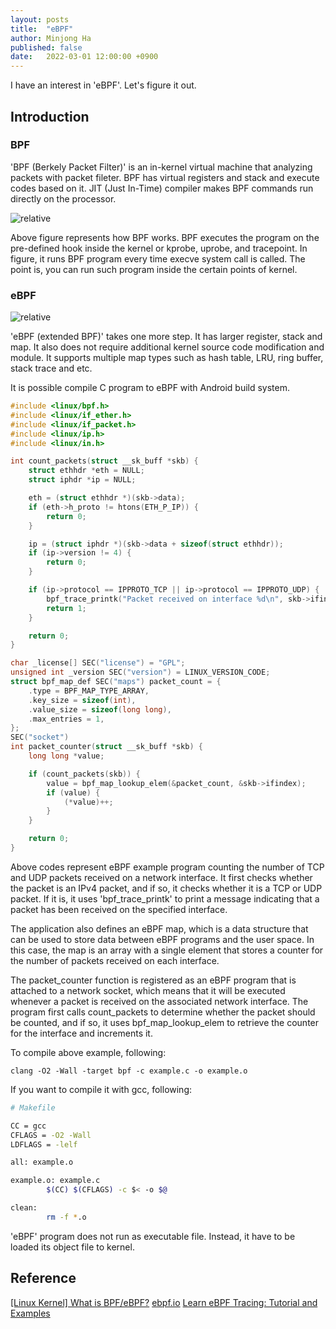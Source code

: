 ```yaml
---
layout: posts
title:  "eBPF"
author: Minjong Ha
published: false
date:   2022-03-01 12:00:00 +0900
---
```


I have an interest in 'eBPF'.
Let's figure it out.

## Introduction

### BPF

'BPF (Berkely Packet Filter)' is an in-kernel virtual machine that analyzing packets with packet fileter.
BPF has virtual registers and stack and execute codes based on it.
JIT (Just In-Time) compiler makes BPF commands run directly on the processor.

<img data-action="zoom" src='{{ "../assets/images/posts/2023-03-01-eBPF/how_bpf_vs_ebpf.png" | relative_url }}' alt='relative'>

Above figure represents how BPF works.
BPF executes the program on the pre-defined hook inside the kernel or kprobe, uprobe, and tracepoint.
In figure, it runs BPF program every time execve system call is called.
The point is, you can run such program inside the certain points of kernel.

### eBPF

<img data-action="zoom" src='{{ "../assets/images/posts/2023-03-01-eBPF/bpf_vs_ebpf.png" | relative_url }}' alt='relative'>

'eBPF (extended BPF)' takes one more step.
It has larger register, stack and map.
It also does not require additional kernel source code modification and module.
It supports multiple map types such as hash table, LRU, ring buffer, stack trace and etc.

It is possible compile C program to eBPF with Android build system.

```c
#include <linux/bpf.h>
#include <linux/if_ether.h>
#include <linux/if_packet.h>
#include <linux/ip.h>
#include <linux/in.h>

int count_packets(struct __sk_buff *skb) {
    struct ethhdr *eth = NULL;
    struct iphdr *ip = NULL;

    eth = (struct ethhdr *)(skb->data);
    if (eth->h_proto != htons(ETH_P_IP)) {
        return 0;
    }

    ip = (struct iphdr *)(skb->data + sizeof(struct ethhdr));
    if (ip->version != 4) {
        return 0;
    }

    if (ip->protocol == IPPROTO_TCP || ip->protocol == IPPROTO_UDP) {
        bpf_trace_printk("Packet received on interface %d\n", skb->ifindex);
        return 1;
    }

    return 0;
}

char _license[] SEC("license") = "GPL";
unsigned int _version SEC("version") = LINUX_VERSION_CODE;
struct bpf_map_def SEC("maps") packet_count = {
    .type = BPF_MAP_TYPE_ARRAY,
    .key_size = sizeof(int),
    .value_size = sizeof(long long),
    .max_entries = 1,
};
SEC("socket")
int packet_counter(struct __sk_buff *skb) {
    long long *value;

    if (count_packets(skb)) {
        value = bpf_map_lookup_elem(&packet_count, &skb->ifindex);
        if (value) {
            (*value)++;
        }
    }

    return 0;
}
```

Above codes represent eBPF example program counting the number of TCP and UDP packets received on a network interface. 
It first checks whether the packet is an IPv4 packet, and if so, it checks whether it is a TCP or UDP packet. 
If it is, it uses 'bpf\_trace\_printk' to print a message indicating that a packet has been received on the specified interface.

The application also defines an eBPF map, which is a data structure that can be used to store data between eBPF programs and the user space. 
In this case, the map is an array with a single element that stores a counter for the number of packets received on each interface.

The packet_counter function is registered as an eBPF program that is attached to a network socket, which means that it will be executed whenever a packet is received on the associated network interface. 
The program first calls count_packets to determine whether the packet should be counted, and if so, it uses bpf_map_lookup_elem to retrieve the counter for the interface and increments it.

To compile above example, following:
```
clang -O2 -Wall -target bpf -c example.c -o example.o
```

If you want to compile it with gcc, following:
```bash
# Makefile

CC = gcc
CFLAGS = -O2 -Wall
LDFLAGS = -lelf

all: example.o

example.o: example.c
        $(CC) $(CFLAGS) -c $< -o $@

clean:
        rm -f *.o
```

'eBPF' program does not run as executable file.
Instead, it have to be loaded its object file to kernel.



## Reference
[[Linux Kernel] What is BPF/eBPF?](https://hyeyoo.com/133)
[ebpf.io](https://ebpf.io/)
[Learn eBPF Tracing: Tutorial and Examples](https://www.brendangregg.com/blog/2019-01-01/learn-ebpf-tracing.html)

